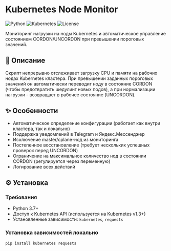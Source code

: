 # Kubernetes Node Monitor

![Python](https://img.shields.io/badge/python-3.7%2B-blue)
![Kubernetes](https://img.shields.io/badge/kubernetes-1.18%2B-326CE5)
![License](https://img.shields.io/badge/license-MIT-green)

Мониторинг нагрузки на ноды Kubernetes и автоматическое управление состоянием CORDON/UNCORDON при превышении пороговых значений.

## 📝 Описание

Скрипт непрерывно отслеживает загрузку CPU и памяти на рабочих нодах Kubernetes кластера. При превышении заданных пороговых значений он автоматически переводит ноду в состояние CORDON (чтобы предотвратить шедулинг новых подов), а при нормализации нагрузки - возвращает в рабочее состояние (UNCORDON).

## ✨ Особенности

- Автоматическое определение конфигурации (работает как внутри кластера, так и локально)
- Поддержка уведомлений в Telegram и Яндекс.Мессенджер
- Исключение master/cplane-нод из мониторинга
- Постепенное восстановление (требует нескольких успешных проверок перед UNCORDON)
- Ограничение на максимальное количество нод в состоянии CORDON (регулируется через переменную)
- Логирование всех действий

## ⚙️ Установка

### Требования
- Python 3.7+
- Доступ к Kubernetes API (используется на Kubernetes v1.3+)
- Установленные зависимости: `kubernetes`, `requests`

### Установка зависимостей локально
```bash
pip install kubernetes requests
